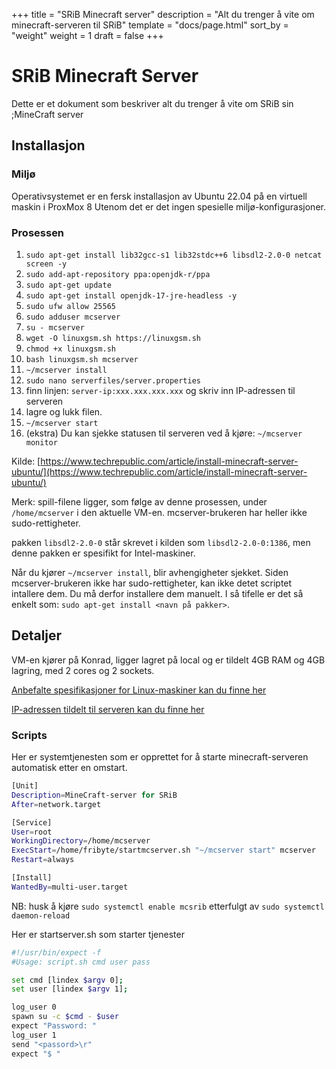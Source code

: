 +++
title = "SRiB Minecraft server"
description = "Alt du trenger å vite om minecraft-serveren til SRiB"
template = "docs/page.html"
sort_by = "weight"
weight = 1
draft = false
+++

# SRiB Minecraft Server

Dette er et dokument som beskriver alt du trenger å vite om SRiB sin ;MineCraft
server

## Installasjon

### Miljø

Operativsystemet er en fersk installasjon av Ubuntu 22.04 på en virtuell maskin
i ProxMox 8 Utenom det er det ingen spesielle miljø-konfigurasjoner.

### Prosessen

1. `sudo apt-get install lib32gcc-s1 lib32stdc++6 libsdl2-2.0-0 netcat screen -y`
2. `sudo add-apt-repository ppa:openjdk-r/ppa`
3. `sudo apt-get update`
4. `sudo apt-get install openjdk-17-jre-headless -y`
5. `sudo ufw allow 25565`
6. `sudo adduser mcserver`
7. `su - mcserver`
8. `wget -O linuxgsm.sh https://linuxgsm.sh`
9. `chmod +x linuxgsm.sh`
10. `bash linuxgsm.sh mcserver`
11. `~/mcserver install`
12. `sudo nano serverfiles/server.properties`
13. finn linjen: `server-ip:xxx.xxx.xxx.xxx` og skriv inn IP-adressen til
    serveren
14. lagre og lukk filen.
15. `~/mcserver start`
16. (ekstra) Du kan sjekke statusen til serveren ved å kjøre:
    `~/mcserver monitor`

Kilde:
[https://www.techrepublic.com/article/install-minecraft-server-ubuntu/](https://www.techrepublic.com/article/install-minecraft-server-ubuntu/)

Merk: spill-filene ligger, som følge av denne prosessen, under `/home/mcserver`
i den aktuelle VM-en. mcserver-brukeren har heller ikke sudo-rettigheter.

pakken `libsdl2-2.0-0` står skrevet i kilden som `libsdl2-2.0-0:1386`, men denne
pakken er spesifikt for Intel-maskiner.

Når du kjører `~/mcserver install`, blir avhengigheter sjekket. Siden
mcserver-brukeren ikke har sudo-rettigheter, kan ikke detet scriptet intallere
dem. Du må derfor installere dem manuelt. I så tifelle er det så enkelt som:
`sudo apt-get install <navn på pakker>`.

## Detaljer

VM-en kjører på Konrad, ligger lagret på local og er tildelt 4GB RAM og 4GB
lagring, med 2 cores og 2 sockets.

[Anbefalte spesifikasjoner for Linux-maskiner kan du finne her](<https://minecraft.fandom.com/wiki/Server/Requirements/Dedicated#Unix_(Linux,_BSD,_macOS)>)

[IP-adressen tildelt til serveren kan du finne her](@/docs/nettverk/nettverk-oversikt.md)

### Scripts

Her er systemtjenesten som er opprettet for å starte minecraft-serveren
automatisk etter en omstart.

```sh
[Unit]
Description=MineCraft-server for SRiB
After=network.target

[Service]
User=root
WorkingDirectory=/home/mcserver
ExecStart=/home/fribyte/startmcserver.sh "~/mcserver start" mcserver
Restart=always

[Install]
WantedBy=multi-user.target
```

NB: husk å kjøre `sudo systemctl enable mcsrib` etterfulgt av
`sudo systemctl daemon-reload`

Her er startserver.sh som starter tjenester

```sh
#!/usr/bin/expect -f
#Usage: script.sh cmd user pass

set cmd [lindex $argv 0];
set user [lindex $argv 1];

log_user 0
spawn su -c $cmd - $user
expect "Password: "
log_user 1
send "<passord>\r"
expect "$ "
```
